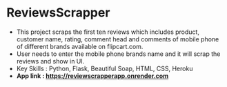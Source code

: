 # ReviewsScrapper
- This project scraps the first ten reviews which includes product, customer name, rating, comment head and comments of mobile phone of different brands available on flipcart.com. 
- User needs to enter the mobile phone brands name and it will scrap the reviews and show in UI.
- Key Skills : Python, Flask, Beautiful Soap, HTML, CSS, Heroku 
- **App link : https://reviewscrapperapp.onrender.com**
